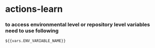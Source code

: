 # actions-learn

### to access environmental level or repository level variables need to use following
```
${{vars.ENV_VARIABLE_NAME}}
```